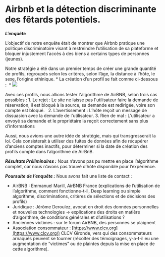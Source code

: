 
#  Airbnb et la détection discriminante des fêtards potentiels.
***L’enquête***

L’objectif de notre enquête était de montrer que Airbnb pratique une politique discriminatoire visant à restreindre l’utilisation de sa plateforme et bloquer injustement l’accès à des biens à certains types de personnes (jeunes).

Notre stratégie a été dans un premier temps de créer une grande quantité de profils, regroupés selon les critères, selon l’âge, la distance à l’hôte, le sexe, l’origine ethinique.
    *   La création d’un profil se fait comme ci-dessous : 
    *   ![](https://lh7-us.googleusercontent.com/RvnGELbed3gDuPcjdBZshdJoWMWoDDS4Lm5Ox0BvbWX3pJoA2HQ5MKfRxsH6Pl98DaMiij8x4rh83ApXR7IjHmvBG8GVsVh3QjLTnDJGSJWGvtyJmCGhzqBFS3n-z7ERMOWXZkqatbFKpWEBtNKd7GVQWW4BozIWjG1tq1e5dEVU5U7cd5RRmr9liXLUiA)
    
Avec ces profils, nous allions tester l'algorithme de AirBNB, selon trois cas possibles :
     1. Le rejet : Le site ne laisse pas l'utilisateur faire la demande de réservation, il est bloqué à la source, sa demande est redirigée, voire son compte est bloqué.
     2. L’avertissement : L’hôte reçoit un message de dissuasion avec la demande de l'utilisateur.
     3. Rien de mal : L'utilisateur a envoyé sa demande et le propriétaire la reçoit correctement sans plus d'informations

Aussi, nous avions une autre idée de stratégie, mais qui transgresserait la loi. Cela consisterait à utiliser des fuites de données afin de récupérer d’anciens comptes inactifs, pour déterminer si la date de création des profils compte dans l’algorithme de AirBnB.

***Résultats Préliminaires :***
Nous n’avons pas pu mettre en place l’algorithme complet, car nous n’avons pas trouvé d’hôte disponible pour l’expérience.

***Poursuite de l’enquête :***
Nous avons fait une liste de contact : 
* AirBNB : Emmanuel Marill, AirBNB France (explications de l’utilisation de l’algorithme, comment fonctionne-t-il, Deep learning ou simple algorithme, discriminations, critères de sélections et de décisions des profils)
* Juridique : Jérôme Deroulez, avocat en droit des données personnelles et nouvelles technologies → explications des droits en matière d’algorithme, de conditions générales et d’utilisations ?
* Anciennes victimes : sur le forum AirBNB, des personnes se plaignent
* Association consommateur : [https://www.clcv.org](https://www.clcv.org/) CLCV Gironde, vers qui des consommateurs arnaqués peuvent se tourner (récolter des témoignages, y-a-t-il eu une augmentation de “victimes” ou de plaintes depuis la mise en place de cette algorithme).

